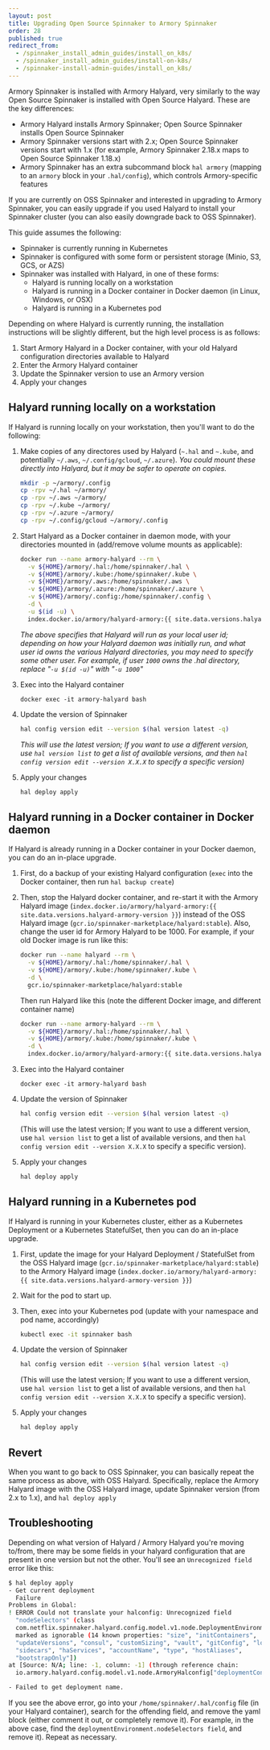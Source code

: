 ```yaml
---
layout: post
title: Upgrading Open Source Spinnaker to Armory Spinnaker
order: 28
published: true
redirect_from:
  - /spinnaker_install_admin_guides/install_on_k8s/
  - /spinnaker_install_admin_guides/install-on-k8s/
  - /spinnaker-install-admin-guides/install_on_k8s/
---
```


Armory Spinnaker is installed with Armory Halyard, very similarly to the way Open Source Spinnaker is installed with Open Source Halyard. These are the key differences:

* Armory Halyard installs Armory Spinnaker; Open Source Spinnaker installs Open Source Spinnaker
* Armory Spinnaker versions start with 2.x; Open Source Spinnaker versions start with 1.x (for example, Armory Spinnaker 2.18.x maps to Open Source Spinnaker 1.18.x)
* Armory Spinnaker has an extra subcommand block `hal armory` (mapping to an `armory` block in your `.hal/config`), which controls Armory-specific features

If you are currently on OSS Spinnaker and interested in upgrading to Armory Spinnaker, you can easily upgrade if you used Halyard to install your Spinnaker cluster (you can also easily downgrade back to OSS Spinnaker).

This guide assumes the following:
* Spinnaker is currently running in Kubernetes
* Spinnaker is configured with some form or persistent storage (Minio, S3, GCS, or AZS)
* Spinnaker was installed with Halyard, in one of these forms:
  * Halyard is running locally on a workstation
  * Halyard is running in a Docker container in Docker daemon (in Linux, Windows, or OSX)
  * Halyard is running in a Kubernetes pod

Depending on where Halyard is currently running, the installation instructions will be slightly different, but the high level process is as follows:

1. Start Armory Halyard in a Docker container, with your old Halyard configuration directories available to Halyard
1. Enter the Armory Halyard container
1. Update the Spinnaker version to use an Armory version
1. Apply your changes

## Halyard running locally on a workstation

If Halyard is running locally on your workstation, then you'll want to do the following:

1. Make copies of any directores used by Halyard (`~.hal` and `~.kube`, and potentially `~/.aws`, `~/.config/gcloud`, `~/.azure`). *You could mount these directly into Halyard, but it may be safer to operate on copies.*

   ```bash
   mkdir -p ~/armory/.config
   cp -rpv ~/.hal ~/armory/
   cp -rpv ~/.aws ~/armory/
   cp -rpv ~/.kube ~/armory/
   cp -rpv ~/.azure ~/armory/
   cp -rpv ~/.config/gcloud ~/armory/.config
   ```

1. Start Halyard as a Docker container in daemon mode, with your directories mounted in (add/remove volume mounts as applicable):

   ```bash
   docker run --name armory-halyard --rm \
     -v ${HOME}/armory/.hal:/home/spinnaker/.hal \
     -v ${HOME}/armory/.kube:/home/spinnaker/.kube \
     -v ${HOME}/armory/.aws:/home/spinnaker/.aws \
     -v ${HOME}/armory/.azure:/home/spinnaker/.azure \
     -v ${HOME}/armory/.config:/home/spinnaker/.config \
     -d \
     -u $(id -u) \
     index.docker.io/armory/halyard-armory:{{ site.data.versions.halyard-armory-version }}
   ```

   _The above specifies that Halyard will run as your local user id; depending on how your Halyard daemon was initially run, and what user id owns the various Halyard directories, you may need to specify some other user. For example, if user `1000` owns the .hal directory, replace "`-u $(id -u)`" with "`-u 1000`"_

1. Exec into the Halyard container

   ```
   docker exec -it armory-halyard bash
   ```

1. Update the version of Spinnaker

   ```bash
   hal config version edit --version $(hal version latest -q)
   ```

   _This will use the latest version; If you want to use a different version, use `hal version list` to get a list of available versions, and then `hal config version edit --version X.X.X` to specify a specific version)_

1. Apply your changes

   ```bash
   hal deploy apply
   ```

## Halyard running in a Docker container in Docker daemon

If Halyard is already running in a Docker container in your Docker daemon, you can do an in-place upgrade.

1. First, do a backup of your existing Halyard configuration (`exec` into the Docker container, then run `hal backup create`)

1. Then, stop the Halyard docker container, and re-start it with the Armory Halyard image (`index.docker.io/armory/halyard-armory:{{ site.data.versions.halyard-armory-version }}`) instead of the OSS Halyard image (`gcr.io/spinnaker-marketplace/halyard:stable`). Also, change the user id for Armory Halyard to be 1000. For example, if your old Docker image is run like this:

   ```bash
   docker run --name halyard --rm \
     -v ${HOME}/armory/.hal:/home/spinnaker/.hal \
     -v ${HOME}/armory/.kube:/home/spinnaker/.kube \
     -d \
     gcr.io/spinnaker-marketplace/halyard:stable
   ```

   Then run Halyard like this (note the different Docker image, and different container name)

   ```bash
   docker run --name armory-halyard --rm \
     -v ${HOME}/armory/.hal:/home/spinnaker/.hal \
     -v ${HOME}/armory/.kube:/home/spinnaker/.kube \
     -d \
     index.docker.io/armory/halyard-armory:{{ site.data.versions.halyard-armory-version }}
   ```

1. Exec into the Halyard container

   ```
   docker exec -it armory-halyard bash
   ```

1. Update the version of Spinnaker

   ```bash
   hal config version edit --version $(hal version latest -q)
   ```

   (This will use the latest version; If you want to use a different version, use `hal version list` to get a list of available versions, and then `hal config version edit --version X.X.X` to specify a specific version).

1. Apply your changes

   ```bash
   hal deploy apply
   ```

## Halyard running in a Kubernetes pod

If Halyard is running in your Kubernetes cluster, either as a Kubernetes Deployment or a Kubernetes StatefulSet, then you can do an in-place upgrade.

1. First, update the image for your Halyard Deployment / StatefulSet from the OSS Halyard image (`gcr.io/spinnaker-marketplace/halyard:stable`) to the Armory Halyard image (`index.docker.io/armory/halyard-armory:{{ site.data.versions.halyard-armory-version }}`)

1. Wait for the pod to start up.

1. Then, exec into your Kubernetes pod (update with your namespace and pod name, accordingly)

   ```bash
   kubectl exec -it spinnaker bash
   ```

1. Update the version of Spinnaker

   ```bash
   hal config version edit --version $(hal version latest -q)
   ```

   (This will use the latest version; If you want to use a different version, use `hal version list` to get a list of available versions, and then `hal config version edit --version X.X.X` to specify a specific version).

1. Apply your changes

   ```bash
   hal deploy apply
   ```

## Revert

When you want to go back to OSS Spinnaker, you can basically repeat the same process as above, with OSS Halyard. Specifically, replace the Armory Halyard image with the OSS Halyard image, update Spinnaker version (from 2.x to 1.x), and `hal deploy apply`

## Troubleshooting

Depending on what version of Halyard / Armory Halyard you're moving to/from, there may be some fields in your halyard configuration that are present in one version but not the other. You'll see an `Unrecognized field` error like this:


```bash
$ hal deploy apply
- Get current deployment
  Failure
Problems in Global:
! ERROR Could not translate your halconfig: Unrecognized field
  "nodeSelectors" (class
  com.netflix.spinnaker.halyard.config.model.v1.node.DeploymentEnvironment), not
  marked as ignorable (14 known properties: "size", "initContainers",
  "updateVersions", "consul", "customSizing", "vault", "gitConfig", "location",
  "sidecars", "haServices", "accountName", "type", "hostAliases",
  "bootstrapOnly"])
at [Source: N/A; line: -1, column: -1] (through reference chain:
  io.armory.halyard.config.model.v1.node.ArmoryHalconfig["deploymentConfigurations"]->java.util.ArrayList[0]->com.netflix.spinnaker.halyard.config.model.v1.node.ArmoryDeploymentConfiguration["deploymentEnvironment"]->com.netflix.spinnaker.halyard.config.model.v1.node.DeploymentEnvironment["nodeSelectors"])

- Failed to get deployment name.
```

If you see the above error, go into your `/home/spinnaker/.hal/config` file (in your Halyard container), search for the offending field, and remove the yaml block (either comment it out, or completely remove it). For example, in the above case, find the `deploymentEnvironment.nodeSelectors field`, and remove it). Repeat as necessary.